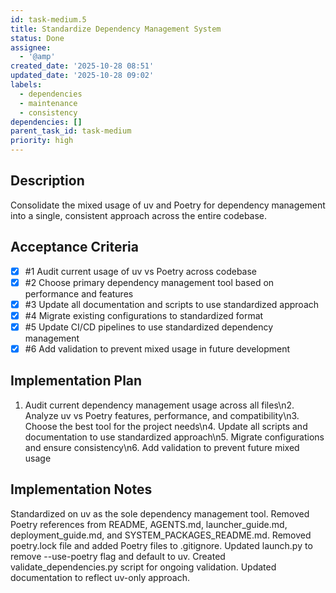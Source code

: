 ```yaml
---
id: task-medium.5
title: Standardize Dependency Management System
status: Done
assignee:
  - '@amp'
created_date: '2025-10-28 08:51'
updated_date: '2025-10-28 09:02'
labels:
  - dependencies
  - maintenance
  - consistency
dependencies: []
parent_task_id: task-medium
priority: high
---
```


## Description

<!-- SECTION:DESCRIPTION:BEGIN -->
Consolidate the mixed usage of uv and Poetry for dependency management into a single, consistent approach across the entire codebase.
<!-- SECTION:DESCRIPTION:END -->

## Acceptance Criteria
<!-- AC:BEGIN -->
- [x] #1 Audit current usage of uv vs Poetry across codebase
- [x] #2 Choose primary dependency management tool based on performance and features
- [x] #3 Update all documentation and scripts to use standardized approach
- [x] #4 Migrate existing configurations to standardized format
- [x] #5 Update CI/CD pipelines to use standardized dependency management
- [x] #6 Add validation to prevent mixed usage in future development
<!-- AC:END -->

## Implementation Plan

<!-- SECTION:PLAN:BEGIN -->
1. Audit current dependency management usage across all files\n2. Analyze uv vs Poetry features, performance, and compatibility\n3. Choose the best tool for the project needs\n4. Update all scripts and documentation to use standardized approach\n5. Migrate configurations and ensure consistency\n6. Add validation to prevent future mixed usage
<!-- SECTION:PLAN:END -->

## Implementation Notes

<!-- SECTION:NOTES:BEGIN -->
Standardized on uv as the sole dependency management tool. Removed Poetry references from README, AGENTS.md, launcher_guide.md, deployment_guide.md, and SYSTEM_PACKAGES_README.md. Removed poetry.lock file and added Poetry files to .gitignore. Updated launch.py to remove --use-poetry flag and default to uv. Created validate_dependencies.py script for ongoing validation. Updated documentation to reflect uv-only approach.
<!-- SECTION:NOTES:END -->
